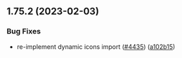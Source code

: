 ## 1.75.2 (2023-02-03)


### Bug Fixes

* re-implement dynamic icons import ([#4435](https://github.com/EddieHubCommunity/LinkFree/issues/4435)) ([a102b15](https://github.com/EddieHubCommunity/LinkFree/commit/a102b154d5a0153508314b480e3747ebc0fbf287))



